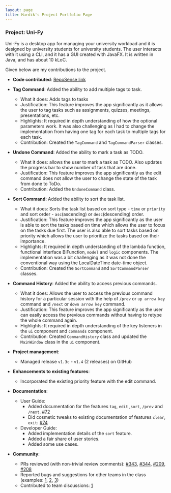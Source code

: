 ```yaml
---
layout: page
title: Hardik's Project Portfolio Page
---
```


### Project: Uni-Fy

Uni-Fy is a desktop app for managing your university workload and it is designed by university students for university students. The user interacts with it using a CLI, and it has a GUI created with JavaFX. It is written in Java, and has about 10 kLoC.

Given below are my contributions to the project.

* **Code contributed**: [RepoSense link](https://nus-cs2103-ay2122s1.github.io/tp-dashboard/?search=narang&sort=groupTitle&sortWithin=title&timeframe=commit&mergegroup=&groupSelect=groupByRepos&breakdown=true&checkedFileTypes=docs~functional-code~test-code~other&since=2021-09-1)

* **Tag Command**: Added the ability to add multiple tags to task. 
  * What it does: Adds tags to tasks 
  * Justification: This feature improves the app significantly as it allows the user to tag tasks such as assignments, quizzes, meetings, presentations, etc.
  * Highlights: It required in depth understanding of how the optional parameters work. It was also challenging as I had to change the implementation from having one tag for each task to multiple tags for each task.
  * Contribution: Created the `TagCommand` and `TagCommandParser` classes. 

* **Undone Command**: Added the ability to mark a task as TODO.
  * What it does: allows the user to mark a task as TODO. Also updates the progress bar to show number of task that are done.
  * Justification: This feature improves the app significantly as the edit command does not allow the user to change the state of the task from done to ToDo.
  * Contribution: Added the `UndoneCommand` class. 

* **Sort Command**: Added the ability to sort the task list. 
  * What it does: Sorts the task list based on sort type - `time` or `priority` and sort order - `asc`(ascending) or `desc`(descending) order. 
  * Justification: This feature improves the app significantly as the user is able to sort the tasks based on time which allows the user to focus on the tasks due first. The user is also able to sort tasks based on priority which allows the user to prioritize the tasks based on their importance.
  * Highlights: It required in depth understanding of the lambda function, functional interface BiFunction, `model` and `logic` components. The implementation was a bit challenging as it was not done the conventional way using the LocalDateTime date-time object. 
  * Contribution: Created the `SortCommand` and `SortCommandParser` classes. 

* **Command History**: Added the ability to access previous commands.
  * What it does: Allows the user to access the previous command history for a particular session with the help of `/prev`  or `up arrow key` command and `/next` or `down arrow key` command.
  * Justification: This feature improves the app significantly as the user can easily access the previous commands without having to retype the whole command again.  
  * Highlights: It required in depth understanding of the key listeners in the `ui` component and `commands` component. 
  * Contribution: Created `CommandHistory` class and updated the `MainWindow` class in the `ui` component. 
  
* **Project management**:
  * Managed release `v1.3c` - `v1.4` (2 releases) on GitHub

* **Enhancements to existing features**:
  * Incorporated the existing priority feature with the edit command.

* **Documentation**:
  * User Guide:
    * Added documentation for the features `tag`, `edit` ,`sort`, `/prev` and `/next`. [\#72]()
    * Did cosmetic tweaks to existing documentation of features `clear`, `exit`: [\#74]()
  * Developer Guide:
    * Added implementation details of the `sort` feature.
    * Added a fair share of user stories.
    * Added some use cases.

* **Community**:
  * PRs reviewed (with non-trivial review comments): [\#343](https://github.com/AY2122S1-CS2103T-W17-4/tp/pull/343), [\#344](https://github.com/AY2122S1-CS2103T-W17-4/tp/pull/344), [\#209](https://github.com/AY2122S1-CS2103T-W17-4/tp/pull/209), [\#208](https://github.com/AY2122S1-CS2103T-W17-4/tp/pull/208)
  * Reported bugs and suggestions for other teams in the class (examples: [1](), [2](), [3]())
  * Contributed to team discussions: [1](https://docs.google.com/document/d/1TmplkyQY3q2S0ZLLVPJjo6Isc8zxYnXRj32cDAxKhuk/edit)

  

